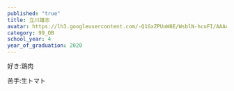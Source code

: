```yaml
---
published: "true"
title: 立川雄志
avatar: https://lh3.googleusercontent.com/-Q1GxZPUoW8E/WsblN-hcuFI/AAAAAAAAEa4/NZM48awTHakPXJwLDIJtycq7bYfg4bGyACE0YBhgL/s400-p/DSC06583.jpg
category: 99_OB
school_year: 4
year_of_graduation: 2020
---
```

好き:鶏肉

苦手:生トマト
